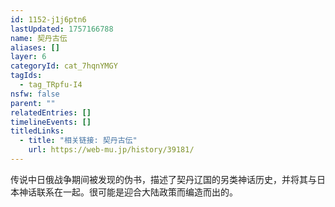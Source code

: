 ```yaml
---
id: 1152-j1j6ptn6
lastUpdated: 1757166788
name: 契丹古伝
aliases: []
layer: 6
categoryId: cat_7hqnYMGY
tagIds:
  - tag_TRpfu-I4
nsfw: false
parent: ""
relatedEntries: []
timelineEvents: []
titledLinks:
  - title: "相关链接: 契丹古伝"
    url: https://web-mu.jp/history/39181/
---
```


传说中日俄战争期间被发现的伪书，描述了契丹辽国的另类神话历史，并将其与日本神话联系在一起。很可能是迎合大陆政策而编造而出的。
